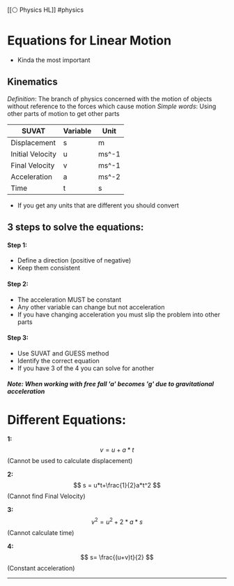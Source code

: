 [[⚪ Physics HL]] #physics 

# Equations for Linear Motion 
- Kinda the most important 

## Kinematics  
*Definition*: The branch of physics concerned with the motion of objects without reference to the forces which cause motion 
*Simple words*: Using other parts of motion to get other parts 


| SUVAT              | Variable | Unit  |
| ---------------- | -------- | ----- |
| Displacement      | s        | m     |
| Initial Velocity | u        | ms^-1 |
| Final Velocity   | v        | ms^-1 |
| Acceleration     | a        | ms^-2 |
| Time             | t        | s      |
- If you get any units that are different you should convert

## 3 steps to solve the equations:

#### Step 1:
- Define a direction (positive of negative)
- Keep them consistent 

#### Step 2:
- The acceleration MUST be constant 
- Any other variable can change but not acceleration 
- If you have changing acceleration you must slip the problem into other parts

#### Step 3: 
- Use SUVAT and GUESS method 
- Identify the correct equation 
- If you have 3 of the 4 you can solve for another 

##### Note: When working with free fall 'a' becomes 'g' due to gravitational acceleration

# Different Equations:


**1:**
$$ 
v = u+a*t
$$
(Cannot be used to calculate displacement)

**2:**
$$
s = u*t+\frac{1}{2}a*t^2
$$
(Cannot find Final Velocity)

**3:**
$$
v^{2}=u^{2}+2*a*s
$$
(Cannot calculate time)

**4:**
$$
s= \frac{(u+v)t}{2}
$$
(Constant acceleration)


--- 



































